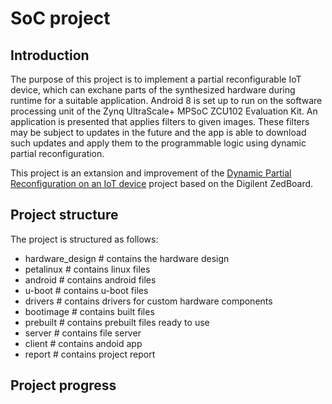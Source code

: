 # SoC project

## Introduction
 The purpose of this project is to implement a partial reconfigurable IoT device, which can exchane parts of the synthesized hardware during runtime for a suitable application. 
 Android 8 is set up to run on the software processing unit of the Zynq UltraScale+ MPSoC ZCU102 Evaluation Kit.
 An application is presented that applies filters to given images. These filters may be subject to updates in the future and the app is able to download such updates and apply them to the programmable logic using dynamic partial reconfiguration.
 
 This project is an extansion and improvement of the [Dynamic Partial Reconfiguration on an IoT device](https://github.com/FlorianMuttenthaler/SocLabPartialReconfigIot) project based on the Digilent ZedBoard.
 
## Project structure
 The project is structured as follows:
 
 - hardware_design		# contains the hardware design
 - petalinux			# contains linux files
 - android				# contains android files
 - u-boot				# contains u-boot files
 - drivers				# contains drivers for custom hardware components
 - bootimage 			# contains built files
 - prebuilt				# contains prebuilt files ready to use
 - server				# contains file server
 - client				# contains andoid app
 - report				# contains project report
 
## Project progress
